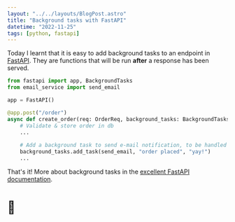 ```yaml
---
layout: "../../layouts/BlogPost.astro"
title: "Background tasks with FastAPI"
datetime: "2022-11-25"
tags: [python, fastapi]
---
```


Today I learnt that it is easy to add background tasks to an endpoint in [FastAPI](https://fastapi.tiangolo.com/). They are functions that will be run **after** a response has been served. 

```python 
from fastapi import app, BackgroundTasks
from email_service import send_email 

app = FastAPI()

@app.post("/order")
async def create_order(req: OrderReq, background_tasks: BackgroundTasks):
    # Validate & store order in db
    ...
    
    # Add a background task to send e-mail notification, to be handled later
    background_tasks.add_task(send_email, "order placed", "yay!")
    ...
```

That's it! More about background tasks in the [excellent FastAPI documentation](https://fastapi.tiangolo.com/tutorial/background-tasks/).





# 🐍

